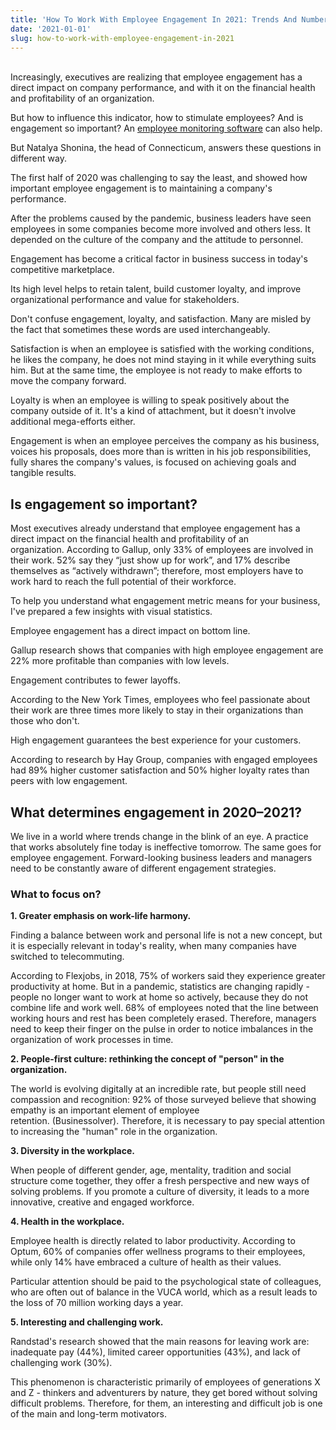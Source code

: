 ```yaml
---
title: 'How To Work With Employee Engagement In 2021: Trends And Numbers'
date: '2021-01-01'
slug: how-to-work-with-employee-engagement-in-2021
---
```

<!-- wp:paragraph -->
<p><br>Increasingly, executives are realizing that employee engagement has a direct impact on company performance, and with it on the financial health and profitability of an organization.</p>
<!-- /wp:paragraph -->

<!-- wp:paragraph -->
<p>But how to influence this indicator, how to stimulate employees? And is engagement so important? An <a href="https://www.workpuls.com/employee-monitoring" target="_blank" rel="noreferrer noopener">employee monitoring software</a> can also help.</p>
<!-- /wp:paragraph -->

<!-- wp:paragraph -->
<p>But Natalya Shonina, the head of Connecticum, answers these questions in different way.</p>
<!-- /wp:paragraph -->

<!-- wp:paragraph -->
<p>The first half of 2020 was challenging to say the least, and showed how important employee engagement is to maintaining a company's performance.&nbsp;</p>
<!-- /wp:paragraph -->

<!-- wp:paragraph -->
<p>After the problems caused by the pandemic, business leaders have seen employees in some companies become more involved and others less.&nbsp;It depended on the culture of the company and the attitude to personnel.&nbsp;</p>
<!-- /wp:paragraph -->

<!-- wp:paragraph -->
<p>Engagement has become a critical factor in business success in today's competitive marketplace.</p>
<!-- /wp:paragraph -->

<!-- wp:paragraph -->
<p>Its high level helps to retain talent, build customer loyalty, and improve organizational performance and value for stakeholders.</p>
<!-- /wp:paragraph -->

<!-- wp:paragraph -->
<p>Don't confuse engagement, loyalty, and satisfaction.&nbsp;Many are misled by the fact that sometimes these words are used interchangeably.</p>
<!-- /wp:paragraph -->

<!-- wp:paragraph -->
<p>Satisfaction&nbsp;is when an employee is satisfied with the working conditions, he likes the company, he does not mind staying in it while everything suits him.&nbsp;But at the same time, the employee is not ready to make efforts to move the company forward.</p>
<!-- /wp:paragraph -->

<!-- wp:paragraph -->
<p>Loyalty&nbsp;is when an employee is willing to speak positively about the company outside of it.&nbsp;It's a kind of attachment, but it doesn't involve additional mega-efforts either.</p>
<!-- /wp:paragraph -->

<!-- wp:paragraph -->
<p>Engagement&nbsp;is when an employee perceives the company as his business, voices his proposals, does more than is written in his job responsibilities, fully shares the company's values, is focused on achieving goals and tangible results.</p>
<!-- /wp:paragraph -->

<!-- wp:heading -->
<h2>Is engagement so important?</h2>
<!-- /wp:heading -->

<!-- wp:paragraph -->
<p>Most executives already understand that employee engagement has a direct impact on the financial health and profitability of an organization.&nbsp;According to Gallup, only 33% of employees are involved in their work.&nbsp;52% say they “just show up for work”, and 17% describe themselves as “actively withdrawn”;&nbsp;therefore, most employers have to work hard to reach the full potential of their workforce.</p>
<!-- /wp:paragraph -->

<!-- wp:paragraph -->
<p>To help you understand what engagement metric means for your business, I've prepared a few insights with visual statistics.</p>
<!-- /wp:paragraph -->

<!-- wp:paragraph -->
<p>Employee engagement has a direct impact on bottom line.</p>
<!-- /wp:paragraph -->

<!-- wp:paragraph -->
<p>Gallup research shows that companies with high employee engagement are 22% more profitable than companies with low levels.</p>
<!-- /wp:paragraph -->

<!-- wp:paragraph -->
<p>Engagement contributes to fewer layoffs.</p>
<!-- /wp:paragraph -->

<!-- wp:paragraph -->
<p>According to the New York Times, employees who feel passionate about their work are three times more likely to stay in their organizations than those who don't.</p>
<!-- /wp:paragraph -->

<!-- wp:paragraph -->
<p>High engagement guarantees the best experience for your customers.</p>
<!-- /wp:paragraph -->

<!-- wp:paragraph -->
<p>According to research by Hay Group, companies with engaged employees had 89% higher customer satisfaction and 50% higher loyalty rates than peers with low engagement.</p>
<!-- /wp:paragraph -->

<!-- wp:heading -->
<h2>What determines engagement in 2020–2021?</h2>
<!-- /wp:heading -->

<!-- wp:paragraph -->
<p>We live in a world where trends change in the blink of an eye.&nbsp;A practice that works absolutely fine today is ineffective tomorrow.&nbsp;The same goes for employee engagement.&nbsp;Forward-looking business leaders and managers need to be constantly aware of different engagement strategies.</p>
<!-- /wp:paragraph -->

<!-- wp:heading {"level":3} -->
<h3>What to focus on?</h3>
<!-- /wp:heading -->

<!-- wp:paragraph -->
<p><strong>1. Greater emphasis on work-life harmony.</strong></p>
<!-- /wp:paragraph -->

<!-- wp:paragraph -->
<p>Finding a balance between work and personal life is not a new concept, but it is especially relevant in today's reality, when many companies have switched to telecommuting.</p>
<!-- /wp:paragraph -->

<!-- wp:paragraph -->
<p>According to Flexjobs, in 2018, 75% of workers said they experience greater productivity at home.&nbsp;But in a pandemic, statistics are changing rapidly - people no longer want to work at home so actively, because they do not combine life and work well.&nbsp;68% of employees noted that the line between working hours and rest has been completely erased.&nbsp;Therefore, managers need to keep their finger on the pulse in order to notice imbalances in the organization of work processes in time.</p>
<!-- /wp:paragraph -->

<!-- wp:paragraph -->
<p><strong>2. People-first culture: rethinking the concept of "person" in the organization.</strong></p>
<!-- /wp:paragraph -->

<!-- wp:paragraph -->
<p>The world is evolving digitally at an incredible rate, but people still need compassion and recognition: 92% of those surveyed believe that showing empathy is an important element of employee retention.&nbsp;(Businessolver).&nbsp;Therefore, it is necessary to pay special attention to increasing the "human" role in the organization.</p>
<!-- /wp:paragraph -->

<!-- wp:paragraph -->
<p><strong>3. Diversity in the workplace.</strong></p>
<!-- /wp:paragraph -->

<!-- wp:paragraph -->
<p>When people of different gender, age, mentality, tradition and social structure come together, they offer a fresh perspective and new ways of solving problems.&nbsp;If you promote a culture of diversity, it leads to a more innovative, creative and engaged workforce.</p>
<!-- /wp:paragraph -->

<!-- wp:paragraph -->
<p><strong>4. Health in the workplace.</strong></p>
<!-- /wp:paragraph -->

<!-- wp:paragraph -->
<p>Employee health is directly related to labor productivity.&nbsp;According to Optum, 60% of companies offer wellness programs to their employees, while only 14% have embraced a culture of health as their values.</p>
<!-- /wp:paragraph -->

<!-- wp:paragraph -->
<p>Particular attention should be paid to the psychological state of colleagues, who are often out of balance in the VUCA world, which as a result leads to the loss of 70 million working days a year.</p>
<!-- /wp:paragraph -->

<!-- wp:paragraph -->
<p><strong>5. Interesting and challenging work.</strong></p>
<!-- /wp:paragraph -->

<!-- wp:paragraph -->
<p>Randstad's research showed that the main reasons for leaving work are: inadequate pay (44%), limited career opportunities (43%), and lack of challenging work (30%).</p>
<!-- /wp:paragraph -->

<!-- wp:paragraph -->
<p>This phenomenon is characteristic primarily of employees of generations X and Z - thinkers and adventurers by nature, they get bored without solving difficult problems.&nbsp;Therefore, for them, an interesting and difficult job is one of the main and long-term motivators.</p>
<!-- /wp:paragraph -->
